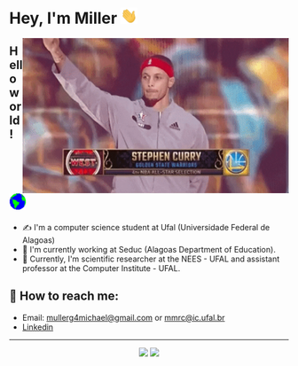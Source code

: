 # Hey, I'm Miller  <img src="assets/Hi.gif" width="30px">

<img align="right" src="./assets/giphy.gif" width="480" height="280" frameBorder="0" class="giphy-embed" allowFullScreen></img>


## Hello world! <img src="assets/Earth.gif" width="30px">

- ✍ I'm a computer science student at Ufal (Universidade Federal de Alagoas)
- :construction_worker: I'm currently working at Seduc (Alagoas Department of Education).
- :pencil: Currently, I'm scientific researcher at the NEES - UFAL and assistant professor at the Computer Institute - UFAL.


## :mag_right: How to reach me: 

- Email: mullerg4michael@gmail.com or mmrc@ic.ufal.br
- [Linkedin](https://www.linkedin.com/in/michael-miller-0a6392144/)

<hr>

<div align="center">
    <img style="pading: 4%;" src="https://github-readme-stats.vercel.app/api?username=Miller202&show_icons=true&theme=dracula">
    <img style="pading: 4%;" src="https://github-readme-stats.vercel.app/api/top-langs/?username=Miller202&layout=compact&theme=dracula">
</div>


